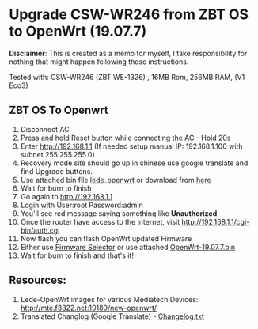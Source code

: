 # Upgrade CSW-WR246 from ZBT OS to OpenWrt (19.07.7)

**Disclaimer**: This is created as a memo for myself, I take responsibility for nothing that might happen fellowing these instructions.

Tested with: CSW-WR246 (ZBT WE-1326) , 16MB Rom, 256MB RAM, (V1 Eco3)

## ZBT OS To Openwrt

1. Disconnect AC
2. Press and hold Reset button while connecting the AC - Hold 20s
3. Enter http://192.168.1.1 (If needed setup manual IP: 192.168.1.100 with subnet 255.255.255.0)
4. Recovery mode site should go up in chinese use google translate and find Upgrade buttons.
5. Use attached bin file [lede_openwrt](lede-ramips-mt7621-zbt-we1326-20210301_142937.bin) or download from [here](http://mte.f3322.net:10180/new-openwrt/mt7621/lede-ramips-mt7621-zbt-we1326-20210301_142937.bin)
6. Wait for burn to finish
7. Go again to http://192.168.1.1 
8. Login with User:root Password:admin
9. You'll see red message saying something like **Unauthorized**
10. Once the router have access to the internet, visit http://192.168.1.1/cgi-bin/auth.cgi
11. Now flash you can flash OpenWrt updated Firmware
12. Either use [Firmware Selector](https://firmware-selector.openwrt.org/?version=19.07.7&target=ramips%2Fmt7621&id=zbt-we1326) or use attached [OpenWrt-19.07.7.bin](openwrt-19.07.7-ramips-mt7621-zbt-we1326-squashfs-sysupgrade.bin)
13. Wait for burn to finish and that's it!


## Resources:

1. Lede-OpenWrt images for various Mediatech Devices: http://mte.f3322.net:10180/new-openwrt/
2. Translated Changlog (Google Translate) - [Changelog.txt](lede_openwrt_changlog_google_translated.txt)

